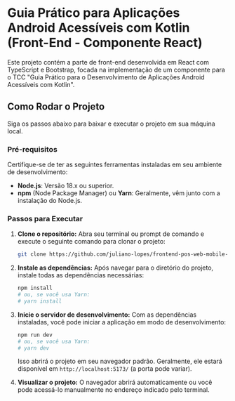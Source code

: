# Guia Prático para Aplicações Android Acessíveis com Kotlin (Front-End - Componente React)  

Este projeto contém a parte de front-end desenvolvida em React com TypeScript e Bootstrap, focada na implementação de um componente para o TCC "Guia Prático para o Desenvolvimento de Aplicações Android Acessíveis com Kotlin".

## Como Rodar o Projeto

Siga os passos abaixo para baixar e executar o projeto em sua máquina local.

### Pré-requisitos

Certifique-se de ter as seguintes ferramentas instaladas em seu ambiente de desenvolvimento:

  * **Node.js**: Versão 18.x ou superior.
  * **npm** (Node Package Manager) ou **Yarn**: Geralmente, vêm junto com a instalação do Node.js.

### Passos para Executar

1.  **Clone o repositório:**
    Abra seu terminal ou prompt de comando e execute o seguinte comando para clonar o projeto:

    ```bash
    git clone https://github.com/juliano-lopes/frontend-pos-web-mobile-react-t2.git  
    ```

2.  **Instale as dependências:**
    Após navegar para o diretório do projeto, instale todas as dependências necessárias:

    ```bash
    npm install
    # ou, se você usa Yarn:
    # yarn install
    ```

3.  **Inicie o servidor de desenvolvimento:**
    Com as dependências instaladas, você pode iniciar a aplicação em modo de desenvolvimento:

    ```bash
    npm run dev
    # ou, se você usa Yarn:
    # yarn dev
    ```

    Isso abrirá o projeto em seu navegador padrão. Geralmente, ele estará disponível em `http://localhost:5173/` (a porta pode variar).

4.  **Visualizar o projeto:**
    O navegador abrirá automaticamente ou você pode acessá-lo manualmente no endereço indicado pelo terminal.
